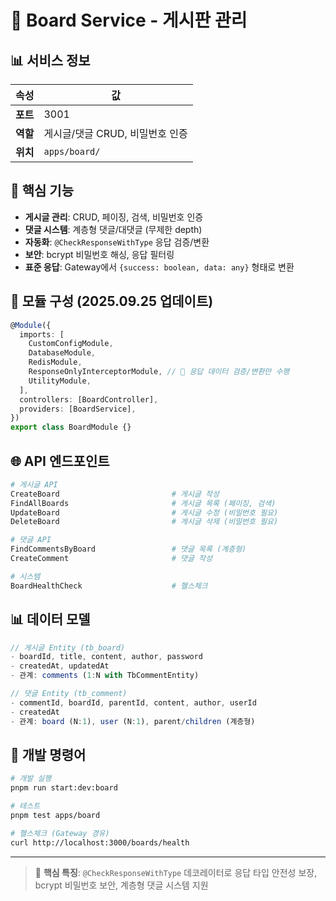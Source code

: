 # 🎯 Board Service - 게시판 관리

## 📊 서비스 정보

| 속성     | 값                              |
| -------- | ------------------------------- |
| **포트** | 3001                            |
| **역할** | 게시글/댓글 CRUD, 비밀번호 인증 |
| **위치** | `apps/board/`                   |

## 🎯 핵심 기능

- **게시글 관리**: CRUD, 페이징, 검색, 비밀번호 인증
- **댓글 시스템**: 계층형 댓글/대댓글 (무제한 depth)
- **자동화**: `@CheckResponseWithType` 응답 검증/변환
- **보안**: bcrypt 비밀번호 해싱, 응답 필터링
- **표준 응답**: Gateway에서 `{success: boolean, data: any}` 형태로 변환

## 🔧 모듈 구성 (2025.09.25 업데이트)

```typescript
@Module({
  imports: [
    CustomConfigModule,
    DatabaseModule,
    RedisModule,
    ResponseOnlyInterceptorModule, // 🔄 응답 데이터 검증/변환만 수행
    UtilityModule,
  ],
  controllers: [BoardController],
  providers: [BoardService],
})
export class BoardModule {}
```

## 🌐 API 엔드포인트

```bash
# 게시글 API
CreateBoard                         # 게시글 작성
FindAllBoards                       # 게시글 목록 (페이징, 검색)
UpdateBoard                         # 게시글 수정 (비밀번호 필요)
DeleteBoard                         # 게시글 삭제 (비밀번호 필요)

# 댓글 API
FindCommentsByBoard                 # 댓글 목록 (계층형)
CreateComment                       # 댓글 작성

# 시스템
BoardHealthCheck                    # 헬스체크
```

## 📊 데이터 모델

```typescript
// 게시글 Entity (tb_board)
- boardId, title, content, author, password
- createdAt, updatedAt
- 관계: comments (1:N with TbCommentEntity)

// 댓글 Entity (tb_comment)
- commentId, boardId, parentId, content, author, userId
- createdAt
- 관계: board (N:1), user (N:1), parent/children (계층형)
```

## 🔧 개발 명령어

```bash
# 개발 실행
pnpm run start:dev:board

# 테스트
pnpm test apps/board

# 헬스체크 (Gateway 경유)
curl http://localhost:3000/boards/health
```

---

> 📝 **핵심 특징**: `@CheckResponseWithType` 데코레이터로 응답 타입 안전성 보장, bcrypt 비밀번호 보안, 계층형 댓글 시스템 지원
